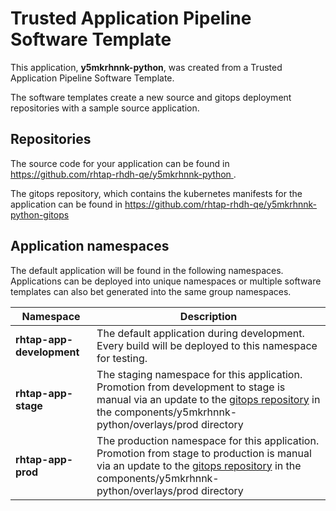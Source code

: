 # Trusted Application Pipeline Software Template

This application, **y5mkrhnnk-python**, was created from a Trusted Application Pipeline Software Template.

The software templates create a new source and gitops deployment repositories with a sample source application. 

## Repositories

The source code for your application can be found in [https://github.com/rhtap-rhdh-qe/y5mkrhnnk-python ](https://github.com/rhtap-rhdh-qe/y5mkrhnnk-python ).
 
The gitops repository, which contains the kubernetes manifests for the application can be found in 
[https://github.com/rhtap-rhdh-qe/y5mkrhnnk-python-gitops ](https://github.com/rhtap-rhdh-qe/y5mkrhnnk-python-gitops ) 

## Application namespaces 

The default application will be found in the following namespaces. Applications can be deployed into unique namespaces or multiple software templates can also bet generated into the same group namespaces.  

|  Namespace   |  Description   |  
| -------- | -------- |   
| **rhtap-app-development** | The default application during development. Every build will be deployed to this namespace for testing. | 
| **rhtap-app-stage** | The staging namespace for this application. Promotion from development to stage is manual via an update to the [gitops repository](https://github.com/rhtap-rhdh-qe/y5mkrhnnk-python-gitops ) in the components/y5mkrhnnk-python/overlays/prod directory |  
| **rhtap-app-prod** | The production namespace for this application. Promotion from stage to production is manual via an update to the [gitops repository](https://github.com/rhtap-rhdh-qe/y5mkrhnnk-python-gitops ) in the components/y5mkrhnnk-python/overlays/prod directory | 